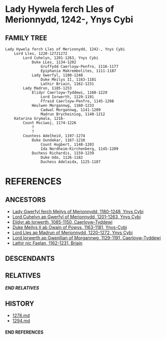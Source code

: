 # Lady Hywela ferch Lles of Merionnydd, 1242-, Ynys Cybi

## FAMILY TREE
```
Lady Hywela ferch Lles of Merionnydd, 1242-, Ynys Cybi
    Lord Lles, 1220-12721272
        Lord Cuhelyn, 1201-1263, Ynys Cybi
            Duke LLes, 1134-1202
                Gruffydd Caerloyw-Penfro, 1116-1177
                Epiphania Makrembolites, 1111-1187
            Lady Gwerfyl, 1180-1248
                Duke Meilys II, 1163-1181
                Lathir Briain, 1162-1231
        Lady Madrun, 1185-1253
            Elidyr Caerloyw-Tyddewi, 1168-1229
                Lord Iorwerth, 1129-1191
                Ffraid Caerloyw-Penfro, 1145-1208             
            Heulwen Morgannwg, 1160-1233
                Cadwal Morgannwg, 1141-1209
                Madrun Brycheiniog, 1140-1212
    Katarina Grymala, 1216-
        Count Msciwoj, 1174-1226
            ?
            ?
        Countess Adelheid, 1197-1274
            Duke Gundakar, 1167-1210
                Count Hugbert, 1148-1203
                Ida Nordheim-Kirchenberg, 1145-1209
            Duchess Richardis, 1159-1239
                Duke Udo, 1126-1182
                Duchess Adelaida, 1125-1187
```


# REFERENCES

## ANCESTORS
* [Lady Gwerfyl ferch Meilys of Merionnydd, 1180-1248, Ynys Cybi](gwerfyl_ferch_meilys_1180.md)
* [Lord Cuhelyn ap Gwerfyl of Merionnydd, 1201-1263, Ynys Cybi](cuhelyn_ap_gwerfyl_1201.md)
* [Elidyr ab Iorwerth, 1085-1150, Caerloyw-Tyddewi](elidyr_ab_iorwerth_1085.md)
* [Duke Meilys II ab Owain of Powys, 1163-1181, Ynys-Cybi](meilys_ii_ab_owain_1163.md)
* [Lord Lles ap Madrun of Merionnydd, 1220-1272, Ynys Cybi](lles_ap_madrun_1220.md)
* [Lord Iorwerth ap Gwenllian of Morgannwg, 1129-1191, Caerloyw-Tyddewi](iorwerth_ap_gwenllian_1129.md)
* [Lathir nic Faelan, 1162-1231, Briain](lathir_nic_faelan_1162.md)

## DESCENDANTS

## RELATIVES

##### END RELATIVES 
## HISTORY
* [1278.md](../h/1278.md)
* [1294.md](../h/1294.md)

#### END REFERENCES
